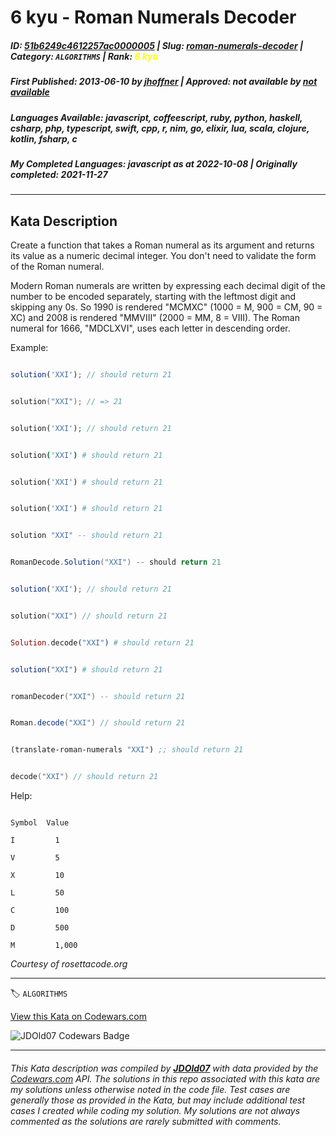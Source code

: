 # 6 kyu - Roman Numerals Decoder

##### **ID**: [51b6249c4612257ac0000005](https://www.codewars.com/kata/51b6249c4612257ac0000005) | **Slug**: [roman-numerals-decoder](https://www.codewars.com/kata/51b6249c4612257ac0000005) | **Category**: `ALGORITHMS` | **Rank**: <span style="color:yellow">6 kyu</span>

##### **First Published**: 2013-06-10 ***by*** [jhoffner](https://www.codewars.com/users/jhoffner) | **Approved**: *not available* ***by*** [*not available*](*https://www.codewars.com*)

##### **Languages Available**: javascript, coffeescript, ruby, python, haskell, csharp, php, typescript, swift, cpp, r, nim, go, elixir, lua, scala, clojure, kotlin, fsharp, c

##### **My Completed Languages**: javascript ***as at*** 2022-10-08 | **Originally completed**: 2021-11-27

---

## Kata Description


Create a function that takes a Roman numeral as its argument and returns its value as a numeric decimal integer. You don't need to validate the form of the Roman numeral.



Modern Roman numerals are written by expressing each decimal digit of the number to be encoded separately, starting with the leftmost digit and skipping any 0s. So 1990 is rendered "MCMXC" (1000 = M, 900 = CM, 90 = XC) and 2008 is rendered "MMVIII" (2000 = MM, 8 = VIII). The Roman numeral for 1666, "MDCLXVI", uses each letter in descending order.



Example:



```javascript

solution('XXI'); // should return 21

```

```cpp

solution("XXI"); // => 21

```

```php

solution('XXI'); // should return 21

```

```coffeescript

solution('XXI') # should return 21

```



```ruby

solution('XXI') # should return 21

```



```python

solution('XXI') # should return 21

```



```haskell

solution "XXI" -- should return 21

```

```csharp

RomanDecode.Solution("XXI") -- should return 21

```

```typescript

solution('XXI'); // should return 21

```

```swift

solution("XXI") // should return 21

```

```Elixir

Solution.decode("XXI") # should return 21

```

```r

solution("XXI") # should return 21

```

```lua

romanDecoder("XXI") -- should return 21

```

```scala

Roman.decode("XXI") // should return 21

```

```clojure

(translate-roman-numerals "XXI") ;; should return 21

```

```kotlin

decode("XXI") // should return 21

```



Help:

```

Symbol	Value

I	      1

V	      5

X	      10

L	      50

C	      100

D	      500

M	      1,000

```



*Courtesy of rosettacode.org*



---


🏷 `ALGORITHMS`


[View this Kata on Codewars.com](https://www.codewars.com/kata/51b6249c4612257ac0000005)

![](https://www.codewars.com/users/jdold07/badges/large "JDOld07 Codewars Badge")

---

###### *This Kata description was compiled by [**JDOld07**](https://tpstech.dev) with data provided by the [Codewars.com](https://www.codewars.com) API.  The solutions in this repo associated with this kata are my solutions unless otherwise noted in the code file.  Test cases are generally those as provided in the Kata, but may include additional test cases I created while coding my solution.  My solutions are not always commented as the solutions are rarely submitted with comments.*
